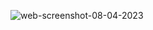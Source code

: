 
![web-screenshot-08-04-2023](https://user-images.githubusercontent.com/76200523/230699078-83757328-7d2d-4079-9711-507248838c63.png)
